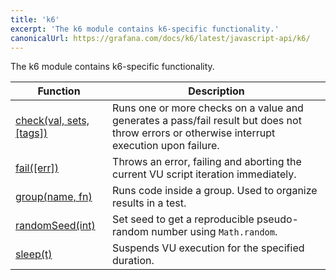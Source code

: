 ```yaml
---
title: 'k6'
excerpt: 'The k6 module contains k6-specific functionality.'
canonicalUrl: https://grafana.com/docs/k6/latest/javascript-api/k6/
---
```


The k6 module contains k6-specific functionality.

| Function                                                           | Description                                                                                                                                  |
| ------------------------------------------------------------------ | -------------------------------------------------------------------------------------------------------------------------------------------- |
| [check(val, sets, [tags])](/javascript-api/k6/check) | Runs one or more checks on a value and generates a pass/fail result but does not throw errors or otherwise interrupt execution upon failure. |
| [fail([err])](/javascript-api/k6/fail)                         | Throws an error, failing and aborting the current VU script iteration immediately.                                                           |
| [group(name, fn)](/javascript-api/k6/group)                | Runs code inside a group. Used to organize results in a test.                                                                                |
| [randomSeed(int)](/javascript-api/k6/randomseed)               | Set seed to get a reproducible pseudo-random number using `Math.random`.                                                                     |
| [sleep(t)](/javascript-api/k6/sleep)                             | Suspends VU execution for the specified duration.                                                                                            |
